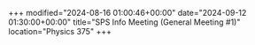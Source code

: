 +++
modified="2024-08-16 01:00:46+00:00"
date="2024-09-12 01:30:00+00:00"
title="SPS Info Meeting (General Meeting #1)"
location="Physics 375"
+++



